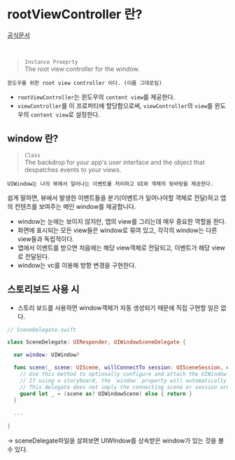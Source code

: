 # rootViewController 란?

[공식문서](https://developer.apple.com/documentation/uikit/uiwindow/1621581-rootviewcontroller)

</br>

> `Instance Proeprty`   
> The root view controller for the window.


```
윈도우를 위한 root view controller 이다. (이름 그대로임)
```

- `rootViewController`는 윈도우의 `content view`를 제공한다.
- `viewController`를 이 프로퍼티에 할당함으로써, `viewController`의 `view`를 윈도우의 `content view`로 설정한다.

## window 란?
> `Class`  
> The backdrop for your app's user interface and the object that despatches events to your views.

```
UIWindow는 나의 뷰에서 일어나는 이벤트를 처리하고 UI와 객체의 뒷바탕을 제공한다.
```

쉽게 말하면, 뷰에서 발생한 이벤트들을 분기(이벤트가 일어나야할 객체로 전달)하고 앱의 컨텐츠를 보여주는 메인 window를 제공합니다. 

- window는 눈에는 보이지 않지만, 앱의 view를 그리는데 매우 중요한 역할을 한다.
- 화면에 표시되는 모든 view들은 window로 묶여 있고, 각각의 window는 다른 view들과 독립적이다.
- 앱에서 이벤트를 받으면 처음에는 해당 view객체로 전달되고, 이벤트가 해당 view로 전달된다.
- window는 vc를 이용해 방향 변경을 구현한다.


## 스토리보드 사용 시
- 스토리 보드를 사용하면 window객체가 자동 생성되기 때문에 직접 구현할 일은 없다.

```swift
// SceneDelegate.swift

class SceneDelegate: UIResponder, UIWindowSceneDelegate {

  var window: UIWindow?

  func scene(_ scene: UIScene, willConnectTo session: UISceneSession, options connectionOptions: UIScene.ConnectionOptions) {
    // Use this method to optionally configure and attach the UIWindow `window` to the provided UIWindowScene `scene`.
    // If using a storyboard, the `window` property will automatically be initialized and attached to the scene.
    // This delegate does not imply the connecting scene or session are new (see `application:configurationForConnectingSceneSession` instead).
    guard let _ = (scene as? UIWindowScene) else { return }
  }
  
  ...
  
}
```

→ sceneDelegate파일을 살펴보면 UIWIndow를 상속받은 window가 있는 것을 볼 수 있다.

